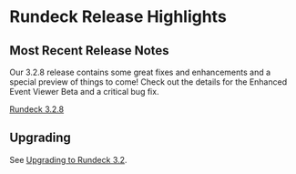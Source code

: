 # Rundeck Release Highlights

## Most Recent Release Notes

Our 3.2.8 release contains some great fixes and enhancements and a special preview of things to come! Check out the details for the Enhanced Event Viewer Beta and a critical bug fix.

[Rundeck 3.2.8](3_2_x/version-3.2.8.html)

## Upgrading

See [Upgrading to Rundeck 3.2](/upgrading/upgrading-to-rundeck-3.2.md).
